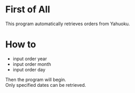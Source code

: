 # First of All

This program automatically retrieves orders from Yahuoku.

# How to

- input order year
- input order month
- input order day

Then the program will begin.  
Only specified dates can be retrieved.
